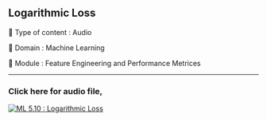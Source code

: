 ## Logarithmic Loss
🔴 Type of content : Audio

🔴 Domain : Machine Learning

🔴 Module : Feature Engineering and Performance Metrices

**********************************************************

### Click here for audio file,

[![ML 5.10 : Logarithmic Loss](https://github.com/girlscript/winter-of-contributing/blob/Machine_Learning/Machine_Learning/Feature_Engineering_and_Performance_Metrices/Assets/5.10-A.png)](https://drive.google.com/file/d/1pCY1uwmbyn4DmNihl_mc4cEL6elMrRbr/view?usp=sharing)
